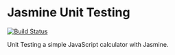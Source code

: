 # Jasmine Unit Testing

[![Build Status](https://travis-ci.org/andrewl64/jasmine-ci.svg?branch=master)](https://travis-ci.org/andrewl64/jasmine-ci)

Unit Testing a simple JavaScript calculator with Jasmine.
